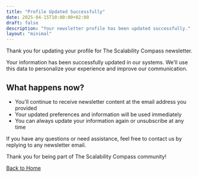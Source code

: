 ```yaml
---
title: "Profile Updated Successfully"
date: 2025-04-15T10:00:00+02:00
draft: false
description: "Your newsletter profile has been updated successfully."
layout: "minimal"
---
```


Thank you for updating your profile for The Scalability Compass newsletter.

Your information has been successfully updated in our systems. We'll use this data to personalize your experience and improve our communication.

## What happens now?

- You'll continue to receive newsletter content at the email address you provided
- Your updated preferences and information will be used immediately
- You can always update your information again or unsubscribe at any time

If you have any questions or need assistance, feel free to contact us by replying to any newsletter email.

Thank you for being part of The Scalability Compass community!

[Back to Home](/en/)
